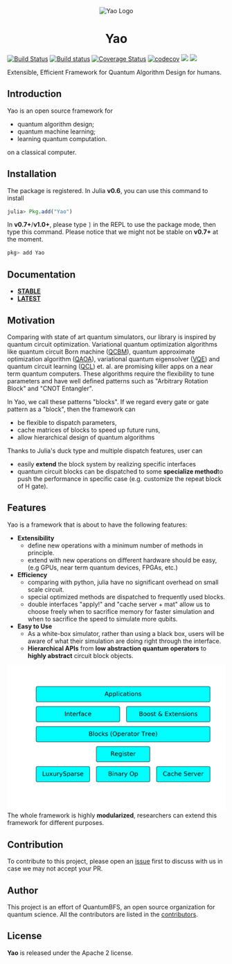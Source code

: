 <div align="center"> <img
src="https://rawgit.com/QuantumBFS/Yao.jl/master/docs/src/assets/logo.svg"
alt="Yao Logo" width="210"></img>
<h1>Yao</h1>
</div>


[![Build Status](https://travis-ci.org/QuantumBFS/Yao.jl.svg?branch=master)](https://travis-ci.org/QuantumBFS/Yao.jl)
[![Build status](https://ci.appveyor.com/api/projects/status/kjagpnqoetugmuxt?svg=true)](https://ci.appveyor.com/project/Roger-luo/yao-jl)
[![Coverage Status](https://coveralls.io/repos/github/QuantumBFS/Yao.jl/badge.svg?branch=master)](https://coveralls.io/github/QuantumBFS/Yao.jl?branch=master)
[![codecov](https://codecov.io/gh/QuantumBFS/Yao.jl/branch/master/graph/badge.svg)](https://codecov.io/gh/QuantumBFS/Yao.jl)
[![](https://img.shields.io/badge/docs-stable-blue.svg)](https://QuantumBFS.github.io/Yao.jl/stable)
[![](https://img.shields.io/badge/docs-latest-blue.svg)](https://QuantumBFS.github.io/Yao.jl/latest)

Extensible, Efficient Framework for Quantum Algorithm Design for humans.

## Introduction

Yao is an open source framework for

- quantum algorithm design;
- quantum machine learning;
- learning quantum computation.

on a classical computer.

## Installation

The package is registered. In Julia **v0.6**, you can use this command to install

```julia
julia> Pkg.add("Yao")
```

In **v0.7+**/**v1.0+**, please type `]` in the REPL to use the package mode, then type this command. Please notice that we might not be stable on **v0.7+** at the moment.

```julia
pkg> add Yao
```

## Documentation

- [**STABLE**](https://quantumbfs.github.io/Yao.jl/stable)
- [**LATEST**](https://quantumbfs.github.io/Yao.jl/latest)


## Motivation
Comparing with state of art quantum simulators, our library is inspired by quantum circuit optimization.
Variational quantum optimization algorithms like quantum circuit Born machine ([QCBM](https://arxiv.org/abs/1804.04168)), quantum approximate optimization algorithm ([QAOA](http://arxiv.org/abs/1411.4028)), variational quantum eigensolver ([VQE](https://doi.org/10.1038/ncomms5213)) and quantum circuit learning ([QCL](http://arxiv.org/abs/1803.00745)) et. al. are promising killer apps on a near term quantum computers.
These algorithms require the flexibility to tune parameters and have well defined patterns such as "Arbitrary Rotation Block" and "CNOT Entangler".

In Yao, we call these patterns "blocks". If we regard every gate or gate pattern as a "block", then the framework can

* be flexible to dispatch parameters,
* cache matrices of blocks to speed up future runs,
* allow hierarchical design of quantum algorithms

Thanks to Julia's duck type and multiple dispatch features, user can

* easily **extend** the block system by realizing specific interfaces
* quantum circuit blocks can be dispatched to some **specialize method**to push the performance in specific case (e.g. customize the repeat block of H gate).



## Features

Yao is a framework that is about to have the following features:

- **Extensibility**
  - define new operations with a minimum number of methods in principle.
  - extend with new operations on different hardware should be easy, (e.g GPUs, near term quantum devices, FPGAs, etc.)
- **Efficiency**
  - comparing with python, julia have no significant overhead on small scale circuit.
  - special optimized methods are dispatched to frequently used blocks.
  - double interfaces "apply!" and "cache server + mat" allow us to choose freely when to sacrifice memory for faster simulation and when to sacrifice the speed to simulate more qubits.
- **Easy to Use**
  - As a white-box simulator, rather than using a black box, users will be aware of what their simulation are doing right through the interface.
  - **Hierarchical APIs** from **low abstraction quantum operators** to **highly abstract** circuit block objects.

![](docs/src/assets/figures/framework.png)
The whole framework is highly **modularized**, researchers can extend this framework for different purposes.

## Contribution

To contribute to this project, please open an [issue](https://github.com/QuantumBFS/Yao.jl/issues) first to discuss with us in case we may not accept your PR.

## Author

This project is an effort of QuantumBFS, an open source organization for quantum science. All the contributors are listed in the [contributors](https://github.com/QuantumBFS/Yao.jl/graphs/contributors).

## License

**Yao** is released under the Apache 2 license.
